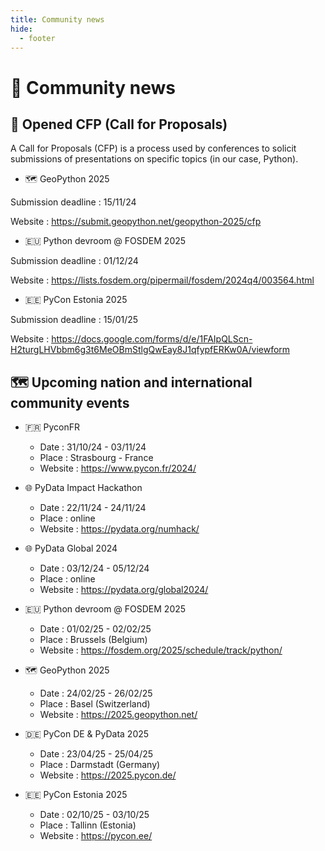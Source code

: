 ```yaml
---
title: Community news
hide:
  - footer
---
```


# 📰 Community news

## 📢 Opened CFP (Call for Proposals)

A Call for Proposals (CFP) is a process used by conferences to solicit submissions of presentations on specific topics (in our case, Python).

- 🗺️ GeoPython 2025

Submission deadline : 15/11/24

Website : https://submit.geopython.net/geopython-2025/cfp

- 🇪🇺 Python devroom @ FOSDEM 2025

Submission deadline : 01/12/24

Website : https://lists.fosdem.org/pipermail/fosdem/2024q4/003564.html

- 🇪🇪 PyCon Estonia 2025

Submission deadline : 15/01/25

Website : https://docs.google.com/forms/d/e/1FAIpQLScn-H2turgLHVbbm6g3t6MeOBmStlgQwEay8J1qfypfERKw0A/viewform


## 🗺️ Upcoming nation and international community events

- 🇫🇷 PyconFR

    - Date : 31/10/24 - 03/11/24
    - Place : Strasbourg - France
    - Website : https://www.pycon.fr/2024/

- 🌐 PyData Impact Hackathon

    - Date : 22/11/24 - 24/11/24
    - Place : online
    - Website : https://pydata.org/numhack/

- 🌐 PyData Global 2024

    - Date : 03/12/24 - 05/12/24
    - Place : online
    - Website : https://pydata.org/global2024/

- 🇪🇺 Python devroom @ FOSDEM 2025

    - Date : 01/02/25 - 02/02/25
    - Place : Brussels (Belgium)
    - Website : https://fosdem.org/2025/schedule/track/python/

- 🗺️ GeoPython 2025

    - Date : 24/02/25 - 26/02/25
    - Place : Basel (Switzerland)
    - Website : https://2025.geopython.net/

- 🇩🇪 PyCon DE & PyData 2025 

    - Date : 23/04/25 - 25/04/25
    - Place : Darmstadt (Germany)
    - Website : https://2025.pycon.de/

- 🇪🇪 PyCon Estonia 2025

    - Date : 02/10/25 - 03/10/25
    - Place : Tallinn (Estonia)
    - Website : https://pycon.ee/